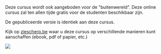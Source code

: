 Deze cursus wordt ook aangeboden voor de "buitenwereld". Deze online cursus zal ten allen tijde gratis voor de studenten beschikbaar zijn. 

De gepubliceerde versie is identiek aan deze cursus.

Kijk op [ziescherp.be](https://timdams.com/ziescherp/) waar u deze cursus op verschillende manieren kunt aanschaffen (ebook, pdf of papier, etc.)

![](../assets/boek3.png)



